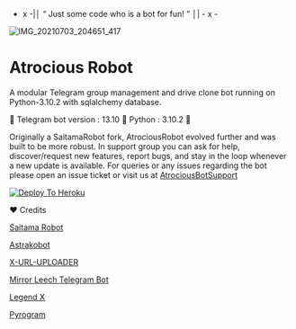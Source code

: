 - x -|│ “ Just some code who is a bot for fun! ” │| - x -


![IMG_20210703_204651_417](https://telegra.ph/file/67dea540970333a4d7ea2.jpg)


#  Atrocious Robot 

A modular Telegram group management and drive clone bot running on Python-3.10.2 with sqlalchemy database.

🚦 Telegram bot version : 13.10 🚥
Python : 3.10.2 🚥 

Originally a SaitamaRobot fork, AtrociousRobot evolved further and was built to be more robust. 
In support group you can ask for help, discover/request new features, report bugs, and stay in the loop whenever a new update is available. 
For queries or any issues regarding the bot please open an issue ticket or visit us at [AtrociousBotSupport](https://t.me/AtrociousBotSupport)


[![Deploy To Heroku](https://www.herokucdn.com/deploy/button.svg)](https://heroku.com/deploy?template=https://github.com/AL-Noman-21/telegrambot)


❤ Credits

[Saitama Robot](https://github.com/AnimeKaizoku/SaitamaRobot)

[Astrakobot](https://github.com/Astrako/AstrakoBot)

[X-URL-UPLOADER](https://github.com/X-Gorn/X-URL-Uploader)

[Mirror Leech Telegram Bot](https://github.com/anasty17/mirror-leech-telegram-bot)

[Legend X](https://github.com/LEGENDXOP)

[Pyrogram](https://github.com/pyrogram/pyrogram)


